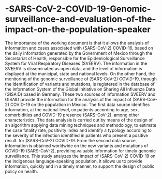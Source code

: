 # -SARS-CoV-2-COVID-19-Genomic-surveillance-and-evaluation-of-the-impact-on-the-population-speaker
The importance of the working document is that it allows the analysis of information and cases associated with (SARS-CoV-2) COVID-19, based on the daily information generated by the Government of Mexico through the Secretariat of Health, responsible for the Epidemiological Surveillance System for Viral Respiratory Diseases (SVEERV). The information in the SVEERV is disseminated as open data, and the level of information is displayed at the municipal, state and national levels. On the other hand, the monitoring of the genomic surveillance of (SARS-CoV-2) COVID-19, through the identification of variants and mutations, is registered in the database of the Information System of the Global Initiative on Sharing All Influenza Data (GISAID) based in Germany. These two sources of information SVEERV and GISAID provide the information for the analysis of the impact of (SARS-CoV-2) COVID-19 on the population in Mexico. The first data source identifies information, at the national level, on patients according to age, sex, comorbidities and COVID-19 presence (SARS-CoV-2), among other characteristics. The data analysis is carried out by means of the design of an algorithm applying data mining techniques and methodology, to estimate the case fatality rate, positivity index and identify a typology according to the severity of the infection identified in patients who present a positive result. for (SARS-CoV-2) COVID-19. From the second data source, information is obtained worldwide on the new variants and mutations of COVID-19 (SARS-CoV-2), providing valuable information for timely genomic surveillance. This study analyzes the impact of (SARS-CoV-2) COVID-19 on the indigenous language-speaking population, it allows us to provide information, quickly and in a timely manner, to support the design of public policy on health.

